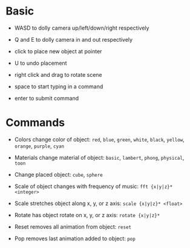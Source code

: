 # Basic

- WASD to dolly camera up/left/down/right respectively

- Q and E to dolly camera in and out respectively

- click to place new object at pointer

- U to undo placement

- right click and drag to rotate scene

- space to start typing in a command

- enter to submit command


# Commands

- Colors change color of object: `red`, `blue`, `green`, `white`, `black`, `yellow`, `orange`,
  `purple`, `cyan`

- Materials change material of object: `basic`, `lambert`, `phong`, `physical`, `toon`

- Change placed object: `cube`, `sphere`

- Scale of object changes with frequency of music: `fft {x|y|z}* <integer>`

- Scale stretches object along x, y, or z axis: `scale {x|y|z}* <float>`

- Rotate has object rotate on x, y, or z axis: `rotate {x|y|z}*`

- Reset removes all animation from object: `reset`

- Pop removes last animation added to object: `pop`

